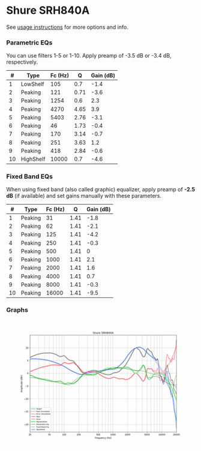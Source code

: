 # Shure SRH840A
See [usage instructions](https://github.com/jaakkopasanen/AutoEq#usage) for more options and info.

### Parametric EQs
You can use filters 1-5 or 1-10. Apply preamp of -3.5 dB or -3.4 dB, respectively.

|   # | Type      |   Fc (Hz) |    Q |   Gain (dB) |
|-----|-----------|-----------|------|-------------|
|   1 | LowShelf  |       105 | 0.7  |        -1.4 |
|   2 | Peaking   |       121 | 0.71 |        -3.6 |
|   3 | Peaking   |      1254 | 0.6  |         2.3 |
|   4 | Peaking   |      4270 | 4.65 |         3.9 |
|   5 | Peaking   |      5403 | 2.76 |        -3.1 |
|   6 | Peaking   |        46 | 1.73 |        -0.4 |
|   7 | Peaking   |       170 | 3.14 |        -0.7 |
|   8 | Peaking   |       251 | 3.63 |         1.2 |
|   9 | Peaking   |       418 | 2.84 |        -0.6 |
|  10 | HighShelf |     10000 | 0.7  |        -4.6 |

### Fixed Band EQs
When using fixed band (also called graphic) equalizer, apply preamp of **-2.5 dB** (if available) and set gains manually with these parameters.

|   # | Type    |   Fc (Hz) |    Q |   Gain (dB) |
|-----|---------|-----------|------|-------------|
|   1 | Peaking |        31 | 1.41 |        -1.8 |
|   2 | Peaking |        62 | 1.41 |        -2.1 |
|   3 | Peaking |       125 | 1.41 |        -4.2 |
|   4 | Peaking |       250 | 1.41 |        -0.3 |
|   5 | Peaking |       500 | 1.41 |         0   |
|   6 | Peaking |      1000 | 1.41 |         2.1 |
|   7 | Peaking |      2000 | 1.41 |         1.6 |
|   8 | Peaking |      4000 | 1.41 |         0.7 |
|   9 | Peaking |      8000 | 1.41 |        -0.3 |
|  10 | Peaking |     16000 | 1.41 |        -9.5 |

### Graphs
![](./Shure%20SRH840A.png)
